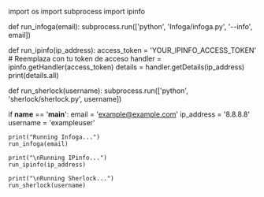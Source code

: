 import os
import subprocess
import ipinfo

def run_infoga(email):
    subprocess.run(['python', 'Infoga/infoga.py', '--info', email])

def run_ipinfo(ip_address):
    access_token = 'YOUR_IPINFO_ACCESS_TOKEN'  # Reemplaza con tu token de acceso
    handler = ipinfo.getHandler(access_token)
    details = handler.getDetails(ip_address)
    print(details.all)

def run_sherlock(username):
    subprocess.run(['python', 'sherlock/sherlock.py', username])

if __name__ == '__main__':
    email = 'example@example.com'
    ip_address = '8.8.8.8'
    username = 'exampleuser'

    print("Running Infoga...")
    run_infoga(email)

    print("\nRunning IPinfo...")
    run_ipinfo(ip_address)

    print("\nRunning Sherlock...")
    run_sherlock(username)
